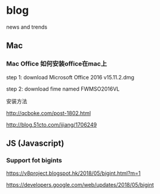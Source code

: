 # blog
news and trends 

## Mac 

### Mac Office 如何安装office在mac上

step 1: download Microsoft Office 2016 v15.11.2.dmg 

step 2: download fime named FWMSO2016VL

安装方法 

http://qcboke.com/post-1802.html

http://blog.51cto.com/ijiang/1706249

## JS (Javascript) 
### Support fot bigints 

https://v8project.blogspot.hk/2018/05/bigint.html?m=1 

https://developers.google.com/web/updates/2018/05/bigint
